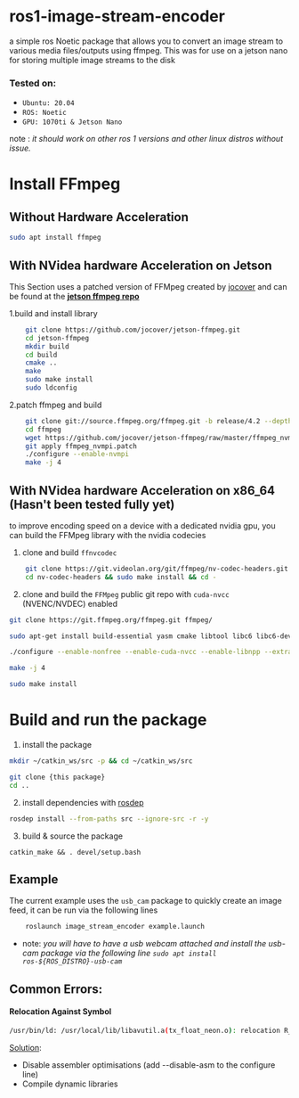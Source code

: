 # ros1-image-stream-encoder
a simple ros Noetic package that allows you to convert an image stream to various media files/outputs using ffmpeg. This was for use on a jetson nano for storing multiple image streams to the disk

### Tested on:
- `Ubuntu: 20.04`
- `ROS: Noetic`
- `GPU: 1070ti & Jetson Nano `

note : *it should work on other ros 1 versions and other linux distros without issue.*


# Install FFmpeg

## Without Hardware Acceleration

```bash
sudo apt install ffmpeg
```


## With NVidea hardware Acceleration on Jetson

This Section uses a patched version of FFMpeg created by [jocover](https://github.com/jocover) and can be found at the [**jetson ffmpeg repo**](https://github.com/jocover/jetson-ffmpeg)

1.build and install library
```bash
    git clone https://github.com/jocover/jetson-ffmpeg.git
    cd jetson-ffmpeg
    mkdir build
    cd build
    cmake ..
    make
    sudo make install
    sudo ldconfig
```
2.patch ffmpeg and build
```bash
    git clone git://source.ffmpeg.org/ffmpeg.git -b release/4.2 --depth=1
    cd ffmpeg
    wget https://github.com/jocover/jetson-ffmpeg/raw/master/ffmpeg_nvmpi.patch
    git apply ffmpeg_nvmpi.patch
    ./configure --enable-nvmpi
    make -j 4
```

## With NVidea hardware Acceleration on x86_64 (Hasn't been tested fully yet)

to improve encoding speed on a device with a dedicated nvidia gpu, you can build the FFMpeg library with the nvidia codecies
1. clone and build `ffnvcodec`
```bash
    git clone https://git.videolan.org/git/ffmpeg/nv-codec-headers.git
    cd nv-codec-headers && sudo make install && cd -
```
2. clone and build the `FFMpeg` public git repo with `cuda-nvcc` (NVENC/NVDEC) enabled 
```bash
git clone https://git.ffmpeg.org/ffmpeg.git ffmpeg/

sudo apt-get install build-essential yasm cmake libtool libc6 libc6-dev unzip wget libnuma1 libnuma-dev

./configure --enable-nonfree --enable-cuda-nvcc --enable-libnpp --extra-cflags=-I/usr/local/cuda/include --extra-ldflags=-L/usr/local/cuda/lib64 --disable-static --enable-shared

make -j 4
```

```bash
sudo make install
```


# Build and run the package

1. install the package
```bash
mkdir ~/catkin_ws/src -p && cd ~/catkin_ws/src

git clone {this package} 
cd ..
```

2. install dependencies with [rosdep](http://wiki.ros.org/rosdep)
```bash
rosdep install --from-paths src --ignore-src -r -y
```
3. build & source the package
```
catkin_make && . devel/setup.bash
```



## Example

The current example uses the `usb_cam` package to quickly create an image feed, it can be run via the following lines

```bash
    roslaunch image_stream_encoder example.launch
```
- note: *you will have to have a usb webcam attached and install the usb-cam package via the following line `sudo apt install ros-${ROS_DISTRO}-usb-cam`*



## Common Errors:

#### Relocation Against Symbol

```bash
/usr/bin/ld: /usr/local/lib/libavutil.a(tx_float_neon.o): relocation R_AARCH64_ADR_PREL_PG_HI21 against symbol `ff_tx_tab_2048_float' which may bind externally can not be used when making a shared object; recompile with -fPIC

```
[Solution](https://stackoverflow.com/questions/13812185/how-to-recompile-with-fpic):
- Disable assembler optimisations (add --disable-asm to the configure line)
- Compile dynamic libraries
